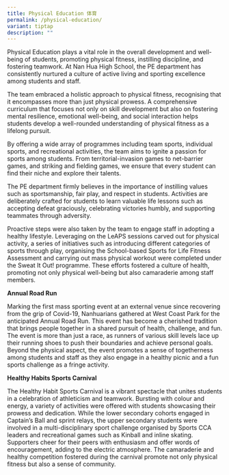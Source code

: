 ```yaml
---
title: Physical Education 体育
permalink: /physical-education/
variant: tiptap
description: ""
---
```

<p>Physical Education plays a vital role in the overall development and well-being
of students, promoting physical fitness, instilling discipline, and fostering
teamwork. At Nan Hua High School, the PE department has consistently nurtured
a culture of active living and sporting excellence among students and staff.</p>
<p>The team embraced a holistic approach to physical fitness, recognising
that it encompasses more than just physical prowess. A comprehensive curriculum
that focuses not only on skill development but also on fostering mental
resilience, emotional well-being, and social interaction helps students
develop a well-rounded understanding of physical fitness as a lifelong
pursuit.</p>
<p>By offering a wide array of programmes including team sports, individual
sports, and recreational activities, the team aims to ignite a passion
for sports among students. From territorial-invasion games to net-barrier
games, and striking and fielding games, we ensure that every student can
find their niche and explore their talents.</p>
<p>The PE department firmly believes in the importance of instilling values
such as sportsmanship, fair play, and respect in students. Activities are
deliberately crafted for students to learn valuable life lessons such as
accepting defeat graciously, celebrating victories humbly, and supporting
teammates through adversity.</p>
<p>Proactive steps were also taken by the team to engage staff in adopting
a healthy lifestyle. Leveraging on the LeAPS sessions carved out for physical
activity, a series of initiatives such as introducing different categories
of sports through play, organising the School-based Sports for Life Fitness
Assessment and carrying out mass physical workout were completed under
the Sweat It Out! programme. These efforts fostered a culture of health,
promoting not only physical well-being but also camaraderie among staff
members.</p>
<p><strong>Annual Road Run</strong>
</p>
<p>Marking the first mass sporting event at an external venue since recovering
from the grip of Covid-19, Nanhuarians gathered at West Coast Park for
the anticipated Annual Road Run. This event has become a cherished tradition
that brings people together in a shared pursuit of health, challenge, and
fun. The event is more than just a race, as runners of various skill levels
lace up their running shoes to push their boundaries and achieve personal
goals. Beyond the physical aspect, the event promotes a sense of togetherness
among students and staff as they also engage in a healthy picnic and a
fun sports challenge as a fringe activity.</p>
<p><strong>Healthy Habits Sports Carnival</strong>
</p>
<p>The Healthy Habit Sports Carnival is a vibrant spectacle that unites students
in a celebration of athleticism and teamwork. Bursting with colour and
energy, a variety of activities were offered with students showcasing their
prowess and dedication. While the lower secondary cohorts engaged in Captain’s
Ball and sprint relays, the upper secondary students were involved in a
multi-disciplinary sport challenge organised by Sports CCA leaders and
recreational games such as Kinball and inline skating. Supporters cheer
for their peers with enthusiasm and offer words of encouragement, adding
to the electric atmosphere. The camaraderie and healthy competition fostered
during the carnival promote not only physical fitness but also a sense
of community.</p>
<p></p>